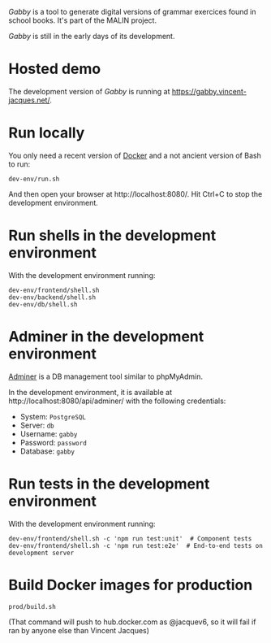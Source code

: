 *Gabby* is a tool to generate digital versions of grammar exercices found in school books.
It's part of the MALIN project.

*Gabby* is still in the early days of its development.

# Hosted demo

The development version of *Gabby* is running at https://gabby.vincent-jacques.net/.

# Run locally

You only need a recent version of [Docker](https://www.docker.com/) and a not ancient version of Bash to run:

    dev-env/run.sh

And then open your browser at http://localhost:8080/.
Hit Ctrl+C to stop the development environment.

# Run shells in the development environment

With the development environment running:

    dev-env/frontend/shell.sh
    dev-env/backend/shell.sh
    dev-env/db/shell.sh

# Adminer in the development environment

[Adminer](https://www.adminer.org/) is a DB management tool similar to phpMyAdmin.

In the development environment, it is available at http://localhost:8080/api/adminer/ with the following credentials:

- System: `PostgreSQL`
- Server: `db`
- Username: `gabby`
- Password: `password`
- Database: `gabby`

# Run tests in the development environment

With the development environment running:

    dev-env/frontend/shell.sh -c 'npm run test:unit'  # Component tests
    dev-env/frontend/shell.sh -c 'npm run test:e2e'  # End-to-end tests on development server

# Build Docker images for production

    prod/build.sh

(That command will push to hub.docker.com as @jacquev6, so it will fail if ran by anyone else than Vincent Jacques)
